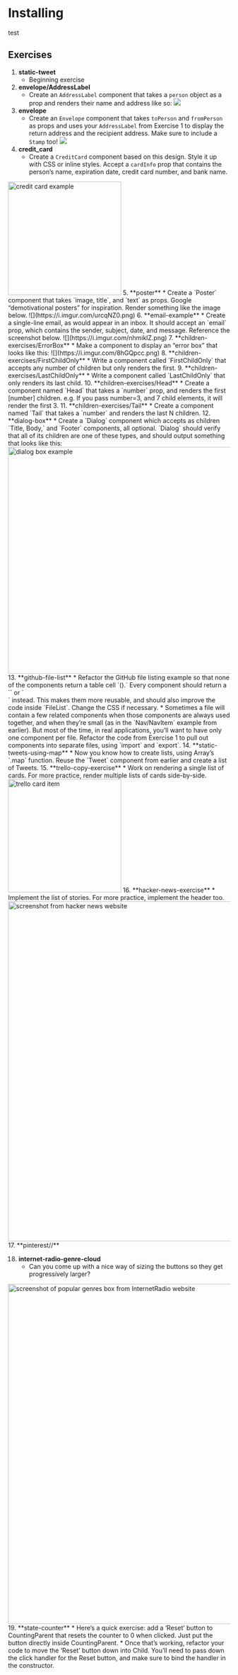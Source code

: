 # Installing #
test

## Exercises ##
1. **static-tweet**
	* Beginning exercise
2. **envelope/AddressLabel**
	* Create an `AddressLabel` component that takes a `person` object as a prop and renders their name and address like so:
![](https://i.imgur.com/kEn9GqH.png)
3. **envelope**
	* Create an `Envelope` component that takes `toPerson` and `fromPerson` as props and uses your `AddressLabel` from Exercise 1 to display the return address and the recipient address. Make sure to include a `Stamp` too!
![](https://i.imgur.com/ZfbWp0R.png)
4. **credit_card**
	* Create a `CreditCard` component based on this design. Style it up with CSS or inline styles. Accept a `cardInfo` prop that contains the person’s name, expiration date, credit card number, and bank name.
<img src="https://i.imgur.com/78SxgrS.png" alt="credit card example" width="256" />
5. **poster**
	* Create a `Poster` component that takes `image, title`, and `text` as props. Google “demotivational posters” for inspiration. Render something like the image below.
![](https://i.imgur.com/urcqNZ0.png)
6. **email-example**
	* Create a single-line email, as would appear in an inbox. It should accept an `email` prop, which contains the sender, subject, date, and message. Reference the screenshot below. ![](https://i.imgur.com/nhmiklZ.png)
7. **children-exercises/ErrorBox**
	* Make a component to display an “error box” that looks like this:
![](https://i.imgur.com/8hGQpcc.png)
8. **children-exercises/FirstChildOnly**
	* Write a component called `FirstChildOnly` that accepts any number of children but only renders the first.
9. **children-exercises/LastChildOnly**
	* Write a component called `LastChildOnly` that only renders its last child.
10. **children-exercises/Head**
	* Create a component named `Head` that takes a `number` prop, and renders the first [number] children. e.g. If you pass number=3, and 7 child elements, it will render the first 3.
11. **children-exercises/Tail**
	* Create a component named `Tail` that takes a `number` and renders the last N children.
12. **dialog-box**
	* Create a `Dialog` component which accepts as children `Title, Body,` and `Footer` components, all optional. `Dialog` should verify that all of its children are one of these types, and should output something that looks like this:
<img src="https://i.imgur.com/TLz2MBO.png" alt="dialog box example" width="512" />
13. **github-file-list**
	* Refactor the GitHub file listing example so that none of the components return a table cell `(<td>).` Every component should return a `<span>` or `<div>` instead. This makes them more reusable, and should also improve the code inside `FileList`. Change the CSS if necessary.
	* Sometimes a file will contain a few related components when those components are always used together, and when they’re small (as in the `Nav/NavItem` example from earlier). But most of the time, in real applications, you’ll want to have only one component per file. Refactor the code from Exercise 1 to pull out components into separate files, using `import` and `export`.
14. **static-tweets-using-map**
	* Now you know how to create lists, using Array’s `.map` function. Reuse the `Tweet` component from earlier and create a list of Tweets.
15. **trello-copy-exercise**
	*  Work on rendering a single list of cards. For more practice, render multiple lists of cards side-by-side.
<img src="https://i.imgur.com/DzodjWE.png" alt="trello card item" width="256" />
16. **hacker-news-exercise**
	* Implement the list of stories. For more practice, implement the header too.
<img src="https://i.imgur.com/B6deX8g.png" alt="screenshot from hacker news website" width="768" />
17. **pinterest//**

18. **internet-radio-genre-cloud**
	* Can you come up with a nice way of sizing the buttons so they get progressively larger?
<img alt="screenshot of popular genres box from InternetRadio website" src="https://i.imgur.com/A3uQbE3.png" width="768" />
19. **state-counter**
	* Here’s a quick exercise: add a ‘Reset’ button to CountingParent that resets the counter to 0 when clicked. Just put the button directly inside CountingParent.
	* Once that’s working, refactor your code to move the ‘Reset’ button down into Child. You’ll need to pass down the click handler for the Reset button, and make sure to bind the handler in the constructor.